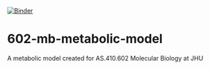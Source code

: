 [![Binder](https://mybinder.org/badge.svg)](https://mybinder.org/v2/gh/rmcl/602-mb-metabolic-model/master)

# 602-mb-metabolic-model
A metabolic model created for AS.410.602 Molecular Biology at JHU
